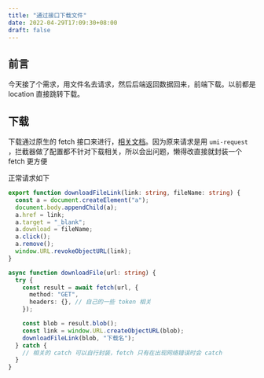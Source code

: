 ```yaml
---
title: "通过接口下载文件"
date: 2022-04-29T17:09:30+08:00
draft: false
---
```


## 前言

今天接了个需求，用文件名去请求，然后后端返回数据回来，前端下载。以前都是 location 直接跳转下载。

## 下载

下载通过原生的 fetch 接口来进行，[相关文档](https://developer.mozilla.org/zh-CN/docs/Web/API/Fetch_API/Using_Fetch)。因为原来请求是用 `umi-request` ，拦截器做了配置都不针对下载相关，所以会出问题，懒得改直接就封装一个 fetch 更方便

正常请求如下

```ts
export function downloadFileLink(link: string, fileName: string) {
  const a = document.createElement("a");
  document.body.appendChild(a);
  a.href = link;
  a.target = "_blank";
  a.download = fileName;
  a.click();
  a.remove();
  window.URL.revokeObjectURL(link);
}

async function downloadFile(url: string) {
  try {
    const result = await fetch(url, {
      method: "GET",
      headers: {}, // 自己的一些 token 相关
    });

    const blob = result.blob();
    const link = window.URL.createObjectURL(blob);
    downloadFileLink(blob, "下载名");
  } catch {
    // 相关的 catch 可以自行封装，fetch 只有在出现网络错误时会 catch
  }
}
```
